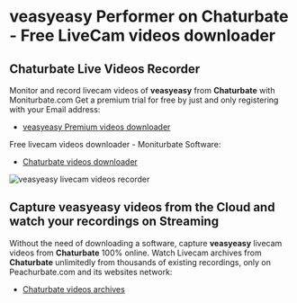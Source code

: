 # veasyeasy Performer on Chaturbate - Free LiveCam videos downloader

## Chaturbate Live Videos Recorder

Monitor and record livecam videos of **veasyeasy** from **Chaturbate** with Moniturbate.com
Get a premium trial for free by just and only registering with your Email address:
* [veasyeasy Premium videos downloader](https://moniturbate.com/request-demo-licence-key.html)

Free livecam videos downloader - Moniturbate Software:
* [Chaturbate videos downloader](https://moniturbate.com/moniturbate-download-software.html)

![veasyeasy livecam videos recorder](https://peachurnet.com/templates/moniturbate-software.png)


## Capture veasyeasy videos from the Cloud and watch your recordings on Streaming

Without the need of downloading a software, capture **veasyeasy** livecam videos from **Chaturbate** 100% online.
Watch Livecam archives from **Chaturbate** unlimitedly from thousands of existing recordings, only on Peachurbate.com and its websites network:
* [Chaturbate videos archives](https://peachurnet.com/)